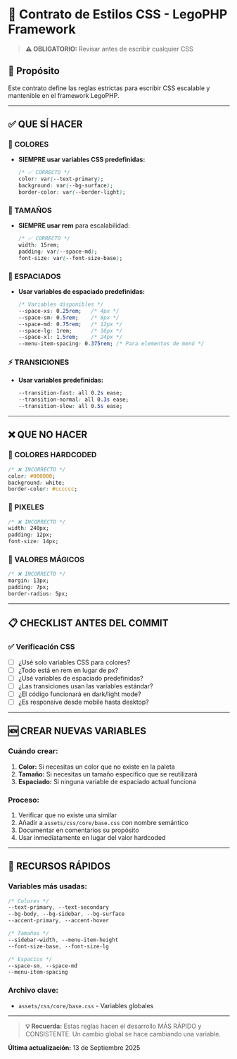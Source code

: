 # 🎨 Contrato de Estilos CSS - LegoPHP Framework

> **⚠️ OBLIGATORIO:** Revisar antes de escribir cualquier CSS

## 🎯 Propósito
Este contrato define las reglas estrictas para escribir CSS escalable y mantenible en el framework LegoPHP.

---

## ✅ QUE SÍ HACER

### 🎨 COLORES
- **SIEMPRE usar variables CSS predefinidas:**
  ```css
  /* ✅ CORRECTO */
  color: var(--text-primary);
  background: var(--bg-surface);
  border-color: var(--border-light);
  ```

### 📏 TAMAÑOS
- **SIEMPRE usar rem** para escalabilidad:
  ```css
  /* ✅ CORRECTO */
  width: 15rem;
  padding: var(--space-md);
  font-size: var(--font-size-base);
  ```

### 📐 ESPACIADOS
- **Usar variables de espaciado predefinidas:**
  ```css
  /* Variables disponibles */
  --space-xs: 0.25rem;   /* 4px */
  --space-sm: 0.5rem;    /* 8px */
  --space-md: 0.75rem;   /* 12px */
  --space-lg: 1rem;      /* 16px */
  --space-xl: 1.5rem;    /* 24px */
  --menu-item-spacing: 0.375rem; /* Para elementos de menú */
  ```

### ⚡ TRANSICIONES
- **Usar variables predefinidas:**
  ```css
  --transition-fast: all 0.2s ease;
  --transition-normal: all 0.3s ease;
  --transition-slow: all 0.5s ease;
  ```

---

## ❌ QUE NO HACER

### 🚫 COLORES HARDCODED
```css
/* ❌ INCORRECTO */
color: #000000;
background: white;
border-color: #cccccc;
```

### 🚫 PIXELES
```css
/* ❌ INCORRECTO */
width: 240px;
padding: 12px;
font-size: 14px;
```

### 🚫 VALORES MÁGICOS
```css
/* ❌ INCORRECTO */
margin: 13px;
padding: 7px;
border-radius: 5px;
```

---

## 📋 CHECKLIST ANTES DEL COMMIT

### ✅ Verificación CSS
- [ ] ¿Usé solo variables CSS para colores?
- [ ] ¿Todo está en rem en lugar de px?
- [ ] ¿Usé variables de espaciado predefinidas?
- [ ] ¿Las transiciones usan las variables estándar?
- [ ] ¿El código funcionará en dark/light mode?
- [ ] ¿Es responsive desde mobile hasta desktop?

---

## 🆕 CREAR NUEVAS VARIABLES

### Cuándo crear:
1. **Color:** Si necesitas un color que no existe en la paleta
2. **Tamaño:** Si necesitas un tamaño específico que se reutilizará
3. **Espaciado:** Si ninguna variable de espaciado actual funciona

### Proceso:
1. Verificar que no existe una similar
2. Añadir a `assets/css/core/base.css` con nombre semántico
3. Documentar en comentarios su propósito
4. Usar inmediatamente en lugar del valor hardcoded

---

## 🚀 RECURSOS RÁPIDOS

### Variables más usadas:
```css
/* Colores */
--text-primary, --text-secondary
--bg-body, --bg-sidebar, --bg-surface
--accent-primary, --accent-hover

/* Tamaños */
--sidebar-width, --menu-item-height
--font-size-base, --font-size-lg

/* Espacios */
--space-sm, --space-md
--menu-item-spacing
```

### Archivo clave:
- `assets/css/core/base.css` - Variables globales

---

> **💡 Recuerda:** Estas reglas hacen el desarrollo MÁS RÁPIDO y CONSISTENTE. Un cambio global se hace cambiando una variable.

**Última actualización:** 13 de Septiembre 2025